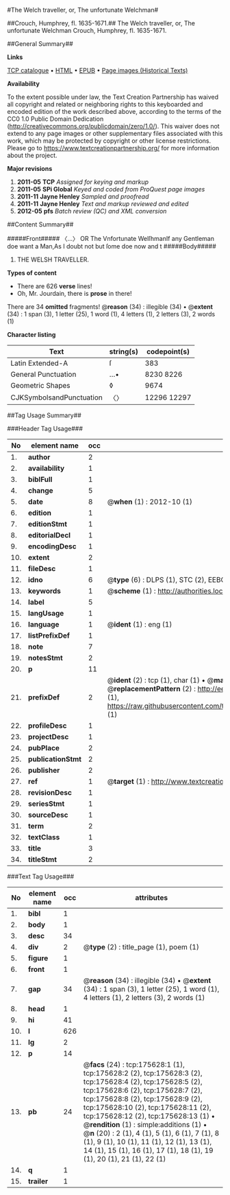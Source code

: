#The Welch traveller, or, The unfortunate Welchman#

##Crouch, Humphrey, fl. 1635-1671.##
The Welch traveller, or, The unfortunate Welchman
Crouch, Humphrey, fl. 1635-1671.

##General Summary##

**Links**

[TCP catalogue](http://www.ota.ox.ac.uk/tcp/)  • 
[HTML](http://tei.it.ox.ac.uk/tcp/Texts-HTML/free/B02/B02514.html)  • 
[EPUB](http://tei.it.ox.ac.uk/tcp/Texts-EPUB/free/B02/B02514.epub) • 
[Page images (Historical Texts)](https://historicaltexts.jisc.ac.uk/eebo-52211789e)

**Availability**

To the extent possible under law, the Text Creation Partnership has waived all copyright and related or neighboring rights to this keyboarded and encoded edition of the work described above, according to the terms of the CC0 1.0 Public Domain Dedication (http://creativecommons.org/publicdomain/zero/1.0/). This waiver does not extend to any page images or other supplementary files associated with this work, which may be protected by copyright or other license restrictions. Please go to https://www.textcreationpartnership.org/ for more information about the project.

**Major revisions**

1. __2011-05__ __TCP__ *Assigned for keying and markup*
1. __2011-05__ __SPi Global__ *Keyed and coded from ProQuest page images*
1. __2011-11__ __Jayne Henley__ *Sampled and proofread*
1. __2011-11__ __Jayne Henley__ *Text and markup reviewed and edited*
1. __2012-05__ __pfs__ *Batch review (QC) and XML conversion*

##Content Summary##

#####Front#####
〈…〉 OR The Vnfortunate WelſhmanIf any Gentleman doe want a Man,As I doubt not but ſome doe now and t
#####Body#####

1. THE WELSH TRAVELLER.

**Types of content**

  * There are 626 **verse** lines!
  * Oh, Mr. Jourdain, there is **prose** in there!

There are 34 **omitted** fragments! 
 @__reason__ (34) : illegible (34)  •  @__extent__ (34) : 1 span (3), 1 letter (25), 1 word (1), 4 letters (1), 2 letters (3), 2 words (1)

**Character listing**


|Text|string(s)|codepoint(s)|
|---|---|---|
|Latin Extended-A|ſ|383|
|General Punctuation|…•|8230 8226|
|Geometric Shapes|◊|9674|
|CJKSymbolsandPunctuation|〈〉|12296 12297|

##Tag Usage Summary##

###Header Tag Usage###

|No|element name|occ|attributes|
|---|---|---|---|
|1.|__author__|2||
|2.|__availability__|1||
|3.|__biblFull__|1||
|4.|__change__|5||
|5.|__date__|8| @__when__ (1) : 2012-10 (1)|
|6.|__edition__|1||
|7.|__editionStmt__|1||
|8.|__editorialDecl__|1||
|9.|__encodingDesc__|1||
|10.|__extent__|2||
|11.|__fileDesc__|1||
|12.|__idno__|6| @__type__ (6) : DLPS (1), STC (2), EEBO-CITATION (1), OCLC (1), VID (1)|
|13.|__keywords__|1| @__scheme__ (1) : http://authorities.loc.gov/ (1)|
|14.|__label__|5||
|15.|__langUsage__|1||
|16.|__language__|1| @__ident__ (1) : eng (1)|
|17.|__listPrefixDef__|1||
|18.|__note__|7||
|19.|__notesStmt__|2||
|20.|__p__|11||
|21.|__prefixDef__|2| @__ident__ (2) : tcp (1), char (1)  •  @__matchPattern__ (2) : ([0-9\-]+):([0-9IVX]+) (1), (.+) (1)  •  @__replacementPattern__ (2) : http://eebo.chadwyck.com/downloadtiff?vid=$1&page=$2 (1), https://raw.githubusercontent.com/textcreationpartnership/Texts/master/tcpchars.xml#$1 (1)|
|22.|__profileDesc__|1||
|23.|__projectDesc__|1||
|24.|__pubPlace__|2||
|25.|__publicationStmt__|2||
|26.|__publisher__|2||
|27.|__ref__|1| @__target__ (1) : http://www.textcreationpartnership.org/docs/. (1)|
|28.|__revisionDesc__|1||
|29.|__seriesStmt__|1||
|30.|__sourceDesc__|1||
|31.|__term__|2||
|32.|__textClass__|1||
|33.|__title__|3||
|34.|__titleStmt__|2||


###Text Tag Usage###

|No|element name|occ|attributes|
|---|---|---|---|
|1.|__bibl__|1||
|2.|__body__|1||
|3.|__desc__|34||
|4.|__div__|2| @__type__ (2) : title_page (1), poem (1)|
|5.|__figure__|1||
|6.|__front__|1||
|7.|__gap__|34| @__reason__ (34) : illegible (34)  •  @__extent__ (34) : 1 span (3), 1 letter (25), 1 word (1), 4 letters (1), 2 letters (3), 2 words (1)|
|8.|__head__|1||
|9.|__hi__|41||
|10.|__l__|626||
|11.|__lg__|2||
|12.|__p__|14||
|13.|__pb__|24| @__facs__ (24) : tcp:175628:1 (1), tcp:175628:2 (2), tcp:175628:3 (2), tcp:175628:4 (2), tcp:175628:5 (2), tcp:175628:6 (2), tcp:175628:7 (2), tcp:175628:8 (2), tcp:175628:9 (2), tcp:175628:10 (2), tcp:175628:11 (2), tcp:175628:12 (2), tcp:175628:13 (1)  •  @__rendition__ (1) : simple:additions (1)  •  @__n__ (20) : 2 (1), 4 (1), 5 (1), 6 (1), 7 (1), 8 (1), 9 (1), 10 (1), 11 (1), 12 (1), 13 (1), 14 (1), 15 (1), 16 (1), 17 (1), 18 (1), 19 (1), 20 (1), 21 (1), 22 (1)|
|14.|__q__|1||
|15.|__trailer__|1||
